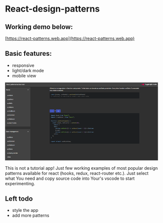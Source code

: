 # React-design-patterns
## Working demo below:
[https://react-patterns.web.app](https://react-patterns.web.app)

## Basic features:
- responsive
- light/dark mode
- mobile view

![](img/title_screen.png)

This is not a tutorial app! Just few working examples of most popular design patterns available for react (hooks, redux, react-router etc.). Just select what You need and copy source code into Your's vscode to  start experimenting.



## Left todo
- style the app
- add more patterns

